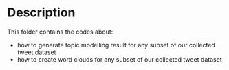 # Description

This folder contains the codes about:

- how to generate topic modelling result for any subset of our collected tweet dataset
- how to create word clouds for any subset of our collected tweet dataset

